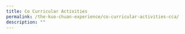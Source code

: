 ```yaml
---
title: Co Curricular Activities
permalink: /the-kuo-chuan-experience/co-curricular-activities-cca/
description: ""
---
```


